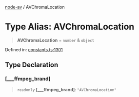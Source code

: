 [node-av](../globals.md) / AVChromaLocation

# Type Alias: AVChromaLocation

> **AVChromaLocation** = `number` & `object`

Defined in: [constants.ts:1301](https://github.com/seydx/av/blob/f8631fc881b394300b1479f511d55cf1c370a87f/src/constants/constants.ts#L1301)

## Type Declaration

### \[\_\_\_ffmpeg\_brand\]

> `readonly` **\[\_\_\_ffmpeg\_brand\]**: `"AVChromaLocation"`
